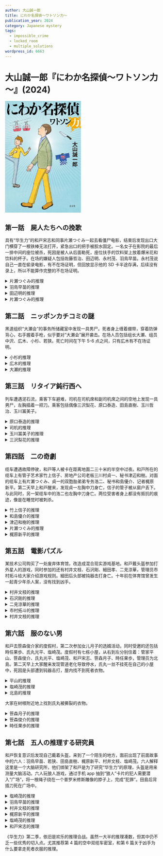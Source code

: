 ```yaml
---
author: 大山誠一郎
title: にわか名探偵～ワトソン力～
publication_year: 2024
category: Japanese mystery
tags:
  - impossible_crime
  - locked_room
  - multiple_solutions
wordpress_id: 6663
---
```


# 大山誠一郎『にわか名探偵～ワトソン力～』(2024)

<img src=images/2024_cover.jpg width=250/>

## 第一話　屍人たちへの挽歌

具有“华生力”的和戸宋志和同事片瀬つぐみ一起去看僵尸电影，结束后发现出口大门横穿了一根铁棒无法打开，紧急出口的把手被胶水固定。一名女子在影院的最后一排中间的座位被杀，死因是被人从后面勒死，座位扶手的饮料架上放着爆米花和饮料的杯子。在场的嫌疑人包括佐藤哲治、田辺明、永村茂、羽鳥早苗。永村茂说自己一直在偷录电影，有不在场证明，但回放显示他的 SD 卡半途存满，后续没有录上，所以不能算作完整的不在场证明。

<details><summary>片瀬つぐみ的推理</summary>
犯人把一米长的铁棒贴在背上带进影院，只有人高马大的田辺明可以办到，他是犯人。田辺明承认自己为了避免参加相亲而把门封死，但否认杀人。
</details>

<details><summary>羽鳥早苗的推理</summary>
凶手杀人时没有被人看到，说明他坐在后面。凶手是永村茂。
</details>

<details><summary>田辺明的推理</summary>
田辺明在 11:15 固定门，凶手杀人后没有离开影院，说明是在那之后行凶。受害者没有吃爆米花，说明她在 10:00 电影开始后不久便遭到杀害。这两点矛盾说明爆米花是凶手的伪装，为了让推定的死亡时间看上去比实际的要早。凶手是有假不在场证明的永村茂。
</details>

<details><summary>片瀬つぐみ的推理</summary>
片瀬曾看到田辺明弯腰（伏线），所以他没有把铁棒带入影院，是受害者为了确保凶手无法逃脱，自己把门封死。受害者矢来杏子是影院的清洁工，提前带入铁棒。杏子引诱田辺明杀死自己，没有吃爆米花是因为知道自己即将被杀。
</details>

## 第二話　ニッポンカチコミの謎

黑道组织“大瀬会”的事务所储藏室中发现一具男尸。死者身上缠着绷带，穿着防弹背心，右手握着手枪，似乎要对“大瀬会”展开袭击。在场人员包括组长大瀬、组员中沢、広木、小杉、若狭。死亡时间在下午 5-6 点之间，只有広木有不在场证明。

<details><summary>小杉的推理</summary>
事务所封锁严密，所以是内部人员引导受害者进入。凶手腿脚不便无法在外面杀人，是坐轮椅的大瀬。
</details>

<details><summary>広木的推理</summary>
受害者在祭典日穿着防弹背心招摇过市不合常理，所以他身上的绷带、防弹背心、枪都是从事务所拿的。凶手没有把这些东西放回原处，是因为一直忙着做事抽不开身。凶手是小杉。
</details>

<details><summary>大瀬的推理</summary>
受害者不是来袭击的，是凶手看到他穿着晒衣，给他穿上防弹衣，拿上枪，伪装成前来袭击的样子。受害者身穿晒衣是为了参加祭典，広木家的鱼料理店为祭典提供了有毒的食材，导致受害者死于食物中毒。広木为了掩盖食物中毒，把受害者搬入事务所，伪装成黑帮冲突。
</details>

## 第三話　リタイア鈍行西へ

列车遭遇泥石流，乘客下车避难，司机在司机席和副司机席之间的空地上发现一具男尸，左胸插着一把刀。乘客包括偶像三沢梨花、原口泰造、田島直樹、玉川哲治、玉川冨美子。

<details><summary>原口泰造的推理</summary>
犯人发现藏在列车员室的跟踪狂，为了保护三沢所以将其杀死。三沢一直坐在副驾驶座前方，如果有人想在行驶中靠近副驾驶座，肯定会被发现，这说明跟踪狂在发车前便进入了列车员室，凶手跟在他后面上车将其杀害。凶手是最先上车的和戸。
</details>

<details><summary>司机的推理</summary>
凶手能察觉到受害者隐藏在行进方向相反的列车员室，说明凶手是铁路迷。凶手是田島，他脖子上挂的相机是为了给列车照相。（这个推理不对，相机是用来给鸟照相。）
</details>

<details><summary>玉川冨美子的推理</summary>
凶手杀人后无法逃走，是因为列车已在行驶中。凶手杀人没有被人看到，是因为坐在靠近列车员室的最后面。凶手是三沢梨花。
</details>

<details><summary>三沢梨花的推理</summary>
尸体躺在乘务员室地上，血液应该从伤口处均匀扩散，但实际上血液往下流，说明尸体在一段时间内呈直立状态，之后才移进乘务员室。受害者是在客座上被刺死，只有司机有机会等乘客下车避难之后移动尸体。受害者 A 变装为老人，以“玉川哲治”的身份坐在玉川冨美子身旁，冨美子将其杀死后拆除变装。另一名老人 B 在前一站下车，走向列车后方，从乘务员门偷偷返回乘务员室，在遭遇泥石流后假冒为“玉川哲治”出现在众人面前。玉川冨美子、司机、A、B 四人均为恐怖分子，冨美子杀死 A 是因为他中途打退堂鼓想要下车。司机暴露尸体是因为接下来列车要反向行驶，尸体不可避免会被人发现。
</details>

## 第四話　二の奇劇

缆车遭遇故障停驶，和戸等人被卡在距离地面二三十米的半空中过夜。和戸所在的缆车上有管子艺术家竹上信子、房地产公司老板三川村貞一、秘书津辺和樹。对面的缆车上有片瀬つぐみ、貞一的双胞胎弟弟专务浩二、秘书和島優介、记者梶原新平。第二天早上和戸醒来，发现貞一左胸中刀身亡，信子的管子被从窗户丢下。与此同时，另一架缆车中的浩二也左胸中刀身亡。两位受害者身上都没有抵抗的痕迹，像是在睡觉时被刺杀。

<details><summary>竹上信子的推理</summary>
对于双胞胎兄弟的妻子来说，先让丈夫的兄弟死去，再让丈夫死去，自己能够继承到更多的遗产。犯人是津辺，他是貞一夫人的情人，他扔掉管子是因为“管子”的英文 tube 和“津辺”的发音相同。
</details>

<details><summary>和島優介的推理</summary>
缆车控制系统在昨晚已经恢复，公司员工将缆车移动到山脚站和山顶站，在那里杀人后再将缆车恢复原位。
</details>

<details><summary>津辺和樹的推理</summary>
刀子深深垂直刺入貞一胸口，非凶手力所能及，是貞一跪在地板上，双手握住刀子对准胸口，然后倒地自杀。貞一把管子连起来，末端绑上刀子，做成长矛将隔壁缆车的浩二刺死，然后负罪自杀。
</details>

<details><summary>片瀬つぐみ的推理</summary>
竹上信子是变装的貞一夫人，她发现丈夫自杀后，打电话联系了隔壁缆车中的熟人，让他杀死浩二，以便自己获得更多的遗产。和島昨天手机拍照电量用尽（伏线），所以犯人是梶原新平，他是信子的兄弟。信子用长管给梶原递刀子。
</details>

<details><summary>梶原新平的推理</summary>
貞一手表戴在右手腕上，说明是左撇子，但吃饭时右手拿饮料，说明他和弟弟浩二互换身份，原因是无法承担社长的重担。津辺发现浩二自杀，担心身份互换的事情暴露，自己也会被连带追诉法律责任，所以用管子当传声筒联系了隔壁缆车的和島，并用管子传递刀子，由和島杀死貞一。
</details>

## 第五話　電影パズル

某技术公司购买了一处废弃体育馆，改造成混合现实游戏基地。和戸戴头盔参加打外星人的游戏，同时参加的还有村井文枝、石沢剛、細田孝、二見涼華，管理员市村拓斗给大家介绍游戏规则。細田后头部被钝器击打身亡。十年前在体育馆曾发生一起青少年杀人案，没有找到凶手。

<details><summary>村井文枝的推理</summary>
外星人的影像和細田重合，犯人打外星人时不慎将細田打死。犯人的激光枪能量耗尽，所以只能用激光剑劈砍。犯人是石沢剛。
</details>

<details><summary>石沢剛的推理</summary>
犯人挑选游戏时杀人，是因为受害者玩游戏时会放松警惕。細田身材瘦小，说明凶手更加弱小。凶手是村井文枝。
</details>

<details><summary>二見涼華的推理</summary>
細田爬梯子，但上半截只是游戏影像，所以失足摔落。凶手是管理员市村。
</details>

<details><summary>市村拓斗的推理</summary>
犯人杀人后将尸体藏在墙的顶部，用宇宙飞船的影像遮盖，误导大家以为細田的死亡时间比实际时间更晚。二見要求与和戸同行，是为了获得不在场证明，他是凶手。
</details>

<details><summary>村井文枝的推理</summary>
細田玩游戏时没有戴头盔，是为了在现实世界中寻找证据，市村通过监控发现細田举止奇怪，所以将其灭口。市村是十年前的杀人凶手，有一个沾着他血手印的排球卡在天花板缝隙里。（<b>隐藏在推理中的伏线</b>：市村在他的推理中提到二見说的话，监控听不到声音，说明市村也在游戏中。）
</details>

## 第六話　服のない男

和戸去笹森俊介家的度假村，第二次参加女儿月子的选婿活动，同时受邀的还包括時任果歩、氏丸光平、塩崎茂。度假村有七栋小屋，从右到左分别住着：管家平山、笹森俊介、氏丸光平、塩崎茂、和戸宋志、笹森月子、時任果歩，管理员为北島。第二天早上大家醒来发现管道老化导致停水，氏丸一丝不挂死在自己的小屋中，死因是头部遭到钝器击打，屋内找不到死者衣物。

<details><summary>平山的推理</summary>
凶手带走死者的衣服，因为上面沾了自己的血。凶手是受伤的果歩。（果歩其实没有受伤，只是打了太多的网球。）
</details>

<details><summary>塩崎茂的推理</summary>
凶手在氏丸的小屋泡澡，衣服被氏丸恶作剧藏起，出来之后生气地杀死氏丸，并穿上氏丸的衣服离开。凶手是有理由在氏丸的小屋洗澡，并且能穿上氏丸衣服的月子。
</details>

<details><summary>北島的推理</summary>
凶手拿走氏丸的衣服，是因为那套衣服是古董服饰。凶手是和氏丸身材相近的和戸。
</details>

大家在树根附近地上找到氏丸被撕裂的衣物。

<details><summary>笹森月子的推理</summary>
凶手趁氏丸洗澡出来将其杀害，说明凶手体力不强，并且知道氏丸在洗澡。凶手是隔壁小屋的俊介，通过窗户看到氏丸在洗澡。这个推理不对，因为凌晨一点停水，而氏丸是在三点左右遇害。
</details>

<details><summary>笹森俊介的推理</summary>
凶手拿走氏丸的衣服，是为了暴露他腿不长的事实，从而在选婿活动中占据优势。凶手是塩崎或者和戸中一人。
</details>

<details><summary>時任果歩的推理</summary>
凶手在食堂的饮水机前打死氏丸，氏丸的衣服被浸湿。因为度假村停水，很容易看出氏丸在管理楼被杀，凶手为了隐藏这一点把尸体搬回小屋，并拿走了氏丸的衣物。凶手是管理员，他在食堂将氏丸误认为小偷打死。氏丸晚饭的汉堡排中放了七人份的椒盐（伏线：月子没有好好揉捏），所以口渴找水喝。
</details>

## 第七話　五人の推理する研究員

和戸恢复意识后发现自己戴着头盔，来到了一个陌生的地方，面前出现了前面故事中的六人：羽鳥早苗、若狭、田島直樹、梶原新平、村井文枝、塩崎茂。六人解释这里是一个大脑研究所，他们绑架了和戸是为了研究“华生力”的原理，头盔是用来测量大脑活动。六人玩狼人游戏，通过手机 app 抽到“狼人”卡片的犯人需要潜入“广场”，将一根绳子绕在一个普罗米修斯雕像的脖子上，完成“犯罪”。田島后背插刀死在广场中。

<details><summary>塩崎茂的推理</summary>
凶手从门缝看到“犯人”田島走进广场，趁机尾随将其杀害。凶手是田島对面房间的羽鳥。
</details>

<details><summary>羽鳥早苗的推理</summary>
凶手是安装手机 app 的所长村井文枝，他故意让田島抽到“狼人”。
</details>

<details><summary>村井文枝的推理</summary>
为了把绳子缠到雕像的脖子上，田島必须攀爬大石，然后他在绳子缠到一半的时候被杀。凶手能垂直地刺中田島后背，说明他身材高大。凶手是梶原新平。
</details>

<details><summary>梶原新平的推理</summary>
绳子缠到一半是凶手的伪装，他等到田島从石头上下来的时候将其刺中。凶手是最矮的塩崎茂。
</details>

<details><summary>塩崎茂的推理</summary>
凶手是“狼人”而不是田島。田島试图杀死凶手，却被凶手反杀。凶手是田島忌恨的若狭，他抢先发表了田島的研究成果。
</details>

<details><summary>和戸宋志的推理</summary>
和戸面前只有村井文枝一人，其他人都是混合现实的影像，头盔是显示器。（伏线：各人进行推理时没有看对方的脸，塩崎尸检时没有触碰遗体。）田島是假死，瞳孔散大是影像叠加。其余众人呆在与和戸距离各异的房间中，为了测量“华生力”的作用范围。
</details>

《华生力》第二季，依旧是欢乐的推理合战。虽然一大半的推理凑数，但其中仍不乏一些优秀的切入点。尤其推荐第 4 篇的空中双缆车密室，和第 6 篇关于凶手为什么要拿走死者衣服的推理。